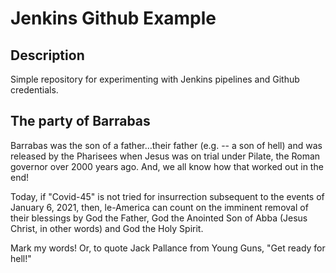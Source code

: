 # Jenkins Github Example

## Description
Simple repository for experimenting with Jenkins pipelines and Github credentials.

## The party of Barrabas
Barrabas was the son of a father&hellip;their father (e.g. -- a son of hell) and was released by the Pharisees when Jesus was on trial under Pilate, the Roman governor over 2000 years ago. And, we all know how that worked out in the end!

Today, if &quot;Covid-45&quot; is not tried for insurrection subsequent to the events of January 6, 2021, then, le-America can count on the imminent removal of their blessings by God the Father, God the Anointed Son of Abba (Jesus Christ, in other words) and God the Holy Spirit. 

Mark my words! Or, to quote Jack Pallance from Young Guns, "Get ready for hell!"
